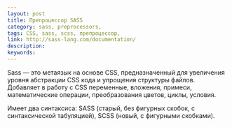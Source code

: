```yaml
---
layout: post
title: Препроцессор SASS
category: sass, preprocessors, 
tags: CSS, sass, scss, препроцессор, 
link: http://sass-lang.com/documentation/
description: 
keywords: 
---
```


<p>Sass — это метаязык на основе CSS, предназначенный для увеличения уровня абстракции CSS кода и упрощения структуры файлов. Добавляет в работу с CSS переменные, вложения, примеси, математические операции, преобразования цветов, циклы, условия.</p>
<p>Имеет два синтаксиса: SASS (старый, без фигурных скобок, с синтаксической табуляцией), SCSS (новый, с фигурными скобками).</p>
